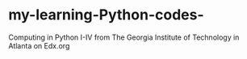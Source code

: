 # my-learning-Python-codes-
Computing in Python I-IV from The Georgia Institute of Technology in Atlanta on Edx.org
